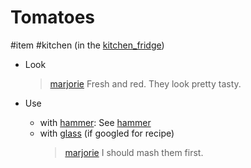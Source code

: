 # Tomatoes

#item #kitchen (in the [kitchen_fridge](kitchen_fridge.md))

- Look

  > [marjorie](characters/marjorie.md)
  > Fresh and red. They look pretty tasty.
- Use
	- with [hammer](hammer.md): See [hammer](hammer.md)
	- with [glass](items/glass.md)  (if googled for recipe)
	  > [marjorie](characters/marjorie.md)
	  > I should mash them first.
